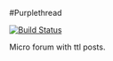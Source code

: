 #Purplethread

[![Build Status](https://travis-ci.org/gntem/purplethread.svg?branch=master)](https://travis-ci.org/gntem/purplethread)

Micro forum with ttl posts.
